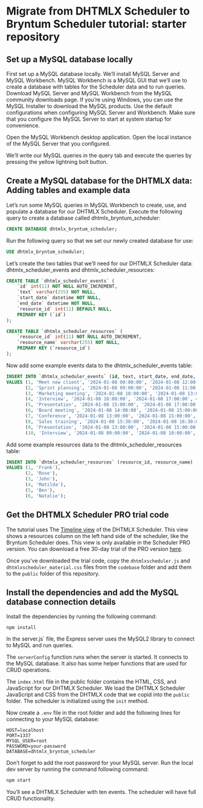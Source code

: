 # Migrate from DHTMLX Scheduler to Bryntum Scheduler tutorial: starter repository

## Set up a MySQL database locally

First set up a MySQL database locally. We’ll install MySQL Server and MySQL Workbench. MySQL Workbench is a MySQL GUI that we’ll use to create a database with tables for the Scheduler data and to run queries. Download MySQL Server and MySQL Workbench from the MySQL community downloads page. If you’re using Windows, you can use the MySQL Installer to download the MySQL products. Use the default configurations when configuring MySQL Server and Workbench. Make sure that you configure the MySQL Server to start at system startup for convenience.

Open the MySQL Workbench desktop application. Open the local instance of the MySQL Server that you configured.

We’ll write our MySQL queries in the query tab and execute the queries by pressing the yellow lightning bolt button.

## Create a MySQL database for the DHTMLX data: Adding tables and example data

Let’s run some MySQL queries in MySQL Workbench to create, use, and populate a database for our DHTMLX Scheduler. Execute the following query to create a database called dhtmlx_bryntum_scheduler:


```sql
CREATE DATABASE dhtmlx_bryntum_scheduler;
```

Run the following query so that we set our newly created database for use:

```sql
USE dhtmlx_bryntum_scheduler;
```

Let’s create the two tables that we’ll need for our DHTMLX Scheduler data: dhtmlx_scheduler_events and dhtmlx_scheduler_resources:

```sql
CREATE TABLE `dhtmlx_scheduler_events` (
    `id` int(11) NOT NULL AUTO_INCREMENT,
    `text` varchar(255) NOT NULL,
    `start_date` datetime NOT NULL,
    `end_date` datetime NOT NULL,
    `resource_id` int(11) DEFAULT NULL,
    PRIMARY KEY (`id`)
);
```


```sql
CREATE TABLE `dhtmlx_scheduler_resources` (
    `resource_id` int(11) NOT NULL AUTO_INCREMENT,
    `resource_name` varchar(255) NOT NULL,
    PRIMARY KEY (`resource_id`)
);
```

Now add some example events data to the dhtmlx_scheduler_events table:

```sql
INSERT INTO `dhtmlx_scheduler_events` (id, text, start_date, end_date, resource_id)
VALUES (1, 'Meet new client', '2024-01-08 08:00:00', '2024-01-08 12:00:00', 1),
       (2, 'Sprint planning', '2024-01-08 09:00:00', '2024-01-08 11:00:00', 2),
       (3, 'Marketing meeting', '2024-01-08 10:00:00', '2024-01-08 13:00:00', 3),
       (4, 'Interview', '2024-01-08 16:00:00', '2024-01-08 17:00:00', 4),
       (5, 'Presentation', '2024-01-08 15:00:00', '2024-01-08 17:00:00', 5),
       (6, 'Board meeting', '2024-01-08 14:00:00', '2024-01-08 15:00:00', 1),
       (7, 'Conference', '2024-01-08 13:00:00', '2024-01-08 15:00:00', 2),
       (8, 'Sales training', '2024-01-08 15:30:00', '2024-01-08 16:30:00', 3),
       (9, 'Presentation', '2024-01-08 13:00:00', '2024-01-08 15:00:00', 4),
       (10, 'Interview', '2024-01-08 09:00:00', '2024-01-08 10:00:00', 5);
```

Add some example resources data to the dhtmlx_scheduler_resources table:

```sql
INSERT INTO `dhtmlx_scheduler_resources` (resource_id, resource_name)
VALUES (1, 'Frank'),
       (2, 'Rose'),
       (3, 'John'),
       (4, 'Matilda'),
       (5, 'Ben'),
       (6, 'Natalie');
```

## Get the DHTMLX Scheduler PRO trial code

The tutorial uses The [Timeline view](https://docs.dhtmlx.com/scheduler/timeline_view.html) of the DHTMLX Scheduler. This view shows a resources column on the left hand side of the scheduler, like the Bryntum Scheduler does. This view is only available in the Scheduler PRO version. You can download a free 30-day trial of the PRO version [here](https://dhtmlx.com/docs/products/dhtmlxScheduler/download.shtml).

Once you've downloaded the trial code, copy the `dhtmlxscheduler.js` and `dhtmlxscheduler_material.css` files from the `codebase` folder and add them to the `public` folder of this repository.


## Install the dependencies and add the MySQL database connection details

Install the dependencies by running the following command:

```
npm install
```
In the server.js` file, the Express server uses the MySQL2 library to connect to MySQL and run queries.


The `serverConfig` function runs when the server is started. It connects to the MySQL database. It also has some helper functions that are used for CRUD operations.


The `index.html` file in the public folder contains the HTML, CSS, and JavaScript for our DHTMLX Scheduler. We load the DHTMLX Scheduler JavaScript and CSS from the DHTMLX code that we copid into the `public` folder. The scheduler is initialized using the `init` method.

Now create a `.env` file in the root folder and add the following lines for connecting to your MySQL database:

```
HOST=localhost
PORT=1337
MYSQL_USER=root
PASSWORD=your-password
DATABASE=dhtmlx_bryntum_scheduler
```

Don’t forget to add the root password for your MySQL server.
Run the local dev server by running the command following command:

```bash
npm start
```

You’ll see a DHTMLX Scheduler with ten events. The scheduler will have full CRUD functionality.